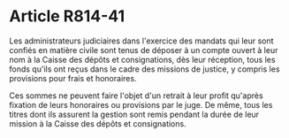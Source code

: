 # Article R814-41

Les administrateurs judiciaires dans l'exercice des mandats qui leur sont confiés en matière civile sont tenus de déposer à un compte ouvert à leur nom à la Caisse des dépôts et consignations, dès leur réception, tous les fonds qu'ils ont reçus dans le cadre des missions de justice, y compris les provisions pour frais et honoraires.

Ces sommes ne peuvent faire l'objet d'un retrait à leur profit qu'après fixation de leurs honoraires ou provisions par le juge. De même, tous les titres dont ils assurent la gestion sont remis pendant la durée de leur mission à la Caisse des dépôts et consignations.
